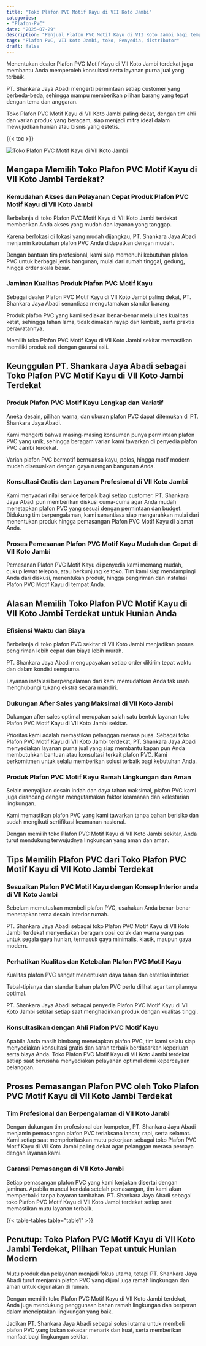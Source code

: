 ```yaml
---
title: "Toko Plafon PVC Motif Kayu di VII Koto Jambi"
categories: 
- "Plafon-PVC"
date: "2025-07-29"
description: "Penjual Plafon PVC Motif Kayu di VII Koto Jambi bagi tempat tinggal, perkantoran, serta gerai. Produk berkualitas, beragam motif, warna modern, beserta servis penempatan ditangani oleh tim berpengalaman dan garansi resmi!|Layanan penyediaan Plafon PVC Motif Kayu di VII Koto Jambi untuk keperluan tempat tinggal, office, atau toko, beserta material unggulan dan instalasi oleh tim ahli dan garansi resmi.|Pilihan Plafon PVC Motif Kayu di VII Koto Jambi yang andal bagi tempat tinggal, kantor, serta gerai, dengan produk terbaik dan pemasangan dikerjakan oleh tim profesional dan kepastian resmi.|Distribusi Plafon PVC Motif Kayu di VII Koto Jambi bagi rumah, office, serta gerai, beserta material unggulan dan instalasi ditangani oleh tenaga ahli ahli, disertai dengan kepastian resmi.}"
tags: "Plafon PVC, VII Koto Jambi, toko, Penyedia, distributor"
draft: false
---
```


Menentukan dealer Plafon PVC Motif Kayu di VII Koto Jambi terdekat juga membantu Anda memperoleh konsultasi serta layanan purna jual yang terbaik.

PT. Shankara Jaya Abadi mengerti permintaan setiap customer yang berbeda-beda, sehingga mampu memberikan pilihan barang yang tepat dengan tema dan anggaran.

Toko Plafon PVC Motif Kayu di VII Koto Jambi paling dekat, dengan tim ahli dan varian produk yang beragam, siap menjadi mitra ideal dalam mewujudkan hunian atau bisnis yang estetis.

{{< toc >}}

![Toko Plafon PVC Motif Kayu di VII Koto Jambi](/images/Plafon-PVC/Toko-Plafon-PVC-Motif-Kayu-di-VII-Koto-Jambi.png)


## Mengapa Memilih Toko Plafon PVC Motif Kayu di VII Koto Jambi Terdekat?

### Kemudahan Akses dan Pelayanan Cepat Produk Plafon PVC Motif Kayu di VII Koto Jambi

Berbelanja di toko Plafon PVC Motif Kayu di VII Koto Jambi terdekat memberikan Anda akses yang mudah dan layanan yang tanggap.

Karena berlokasi di lokasi yang mudah dijangkau, PT. Shankara Jaya Abadi menjamin kebutuhan plafon PVC Anda didapatkan dengan mudah.

Dengan bantuan tim profesional, kami siap memenuhi kebutuhan plafon PVC untuk berbagai jenis bangunan, mulai dari rumah tinggal, gedung, hingga order skala besar.

### Jaminan Kualitas Produk Plafon PVC Motif Kayu

Sebagai dealer Plafon PVC Motif Kayu di VII Koto Jambi paling dekat, PT. Shankara Jaya Abadi senantiasa mengutamakan standar barang.

Produk plafon PVC yang kami sediakan benar-benar melalui tes kualitas ketat, sehingga tahan lama, tidak dimakan rayap dan lembab, serta praktis perawatannya.

Memilih toko Plafon PVC Motif Kayu di VII Koto Jambi sekitar memastikan memiliki produk asli dengan garansi asli.

## Keunggulan PT. Shankara Jaya Abadi sebagai Toko Plafon PVC Motif Kayu di VII Koto Jambi Terdekat

### Produk Plafon PVC Motif Kayu Lengkap dan Variatif

Aneka desain, pilihan warna, dan ukuran plafon PVC dapat ditemukan di PT. Shankara Jaya Abadi.

Kami mengerti bahwa masing-masing konsumen punya permintaan plafon PVC yang unik, sehingga beragam varian kami tawarkan di penyedia plafon PVC Jambi terdekat.

Varian plafon PVC bermotif bernuansa kayu, polos, hingga motif modern mudah disesuaikan dengan gaya ruangan bangunan Anda.

### Konsultasi Gratis dan Layanan Profesional di VII Koto Jambi

Kami menyadari nilai service terbaik bagi setiap customer. PT. Shankara Jaya Abadi pun memberikan diskusi cuma-cuma agar Anda mudah menetapkan plafon PVC yang sesuai dengan permintaan dan budget. Didukung tim berpengalaman, kami senantiasa siap mengarahkan mulai dari menentukan produk hingga pemasangan Plafon PVC Motif Kayu di alamat Anda.

### Proses Pemesanan Plafon PVC Motif Kayu Mudah dan Cepat di VII Koto Jambi

Pemesanan Plafon PVC Motif Kayu di penyedia kami memang mudah, cukup lewat telepon, atau berkunjung ke toko. Tim kami siap mendampingi Anda dari diskusi, menentukan produk, hingga pengiriman dan instalasi Plafon PVC Motif Kayu di tempat Anda.

## Alasan Memilih Toko Plafon PVC Motif Kayu di VII Koto Jambi Terdekat untuk Hunian Anda

### Efisiensi Waktu dan Biaya

Berbelanja di toko plafon PVC sekitar di VII Koto Jambi menjadikan proses pengiriman lebih cepat dan biaya lebih murah.

PT. Shankara Jaya Abadi mengupayakan setiap order dikirim tepat waktu dan dalam kondisi sempurna.

Layanan instalasi berpengalaman dari kami memudahkan Anda tak usah menghubungi tukang ekstra secara mandiri.

### Dukungan After Sales yang Maksimal di VII Koto Jambi

Dukungan after sales optimal merupakan salah satu bentuk layanan toko Plafon PVC Motif Kayu di VII Koto Jambi sekitar.

Prioritas kami adalah memastikan pelanggan merasa puas. Sebagai toko Plafon PVC Motif Kayu di VII Koto Jambi terdekat, PT. Shankara Jaya Abadi menyediakan layanan purna jual yang siap membantu kapan pun Anda membutuhkan bantuan atau konsultasi terkait plafon PVC. Kami berkomitmen untuk selalu memberikan solusi terbaik bagi kebutuhan Anda.

### Produk Plafon PVC Motif Kayu Ramah Lingkungan dan Aman

Selain menyajikan desain indah dan daya tahan maksimal, plafon PVC kami juga dirancang dengan mengutamakan faktor keamanan dan kelestarian lingkungan.

Kami memastikan plafon PVC yang kami tawarkan tanpa bahan berisiko dan sudah mengikuti sertifikasi keamanan nasional.

Dengan memilih toko Plafon PVC Motif Kayu di VII Koto Jambi sekitar, Anda turut mendukung terwujudnya lingkungan yang aman dan aman.

## Tips Memilih Plafon PVC dari Toko Plafon PVC Motif Kayu di VII Koto Jambi Terdekat

### Sesuaikan Plafon PVC Motif Kayu dengan Konsep Interior anda di VII Koto Jambi

Sebelum memutuskan membeli plafon PVC, usahakan Anda benar-benar menetapkan tema desain interior rumah.

PT. Shankara Jaya Abadi sebagai toko Plafon PVC Motif Kayu di VII Koto Jambi terdekat menyediakan beragam opsi corak dan warna yang pas untuk segala gaya hunian, termasuk gaya minimalis, klasik, maupun gaya modern.

### Perhatikan Kualitas dan Ketebalan Plafon PVC Motif Kayu

Kualitas plafon PVC sangat menentukan daya tahan dan estetika interior.

Tebal-tipisnya dan standar bahan plafon PVC perlu dilihat agar tampilannya optimal.

PT. Shankara Jaya Abadi sebagai penyedia Plafon PVC Motif Kayu di VII Koto Jambi sekitar setiap saat menghadirkan produk dengan kualitas tinggi.

### Konsultasikan dengan Ahli Plafon PVC Motif Kayu

Apabila Anda masih bimbang menetapkan plafon PVC, tim kami selalu siap menyediakan konsultasi gratis dan saran terbaik berdasarkan keperluan serta biaya Anda. Toko Plafon PVC Motif Kayu di VII Koto Jambi terdekat setiap saat berusaha menyediakan pelayanan optimal demi kepercayaan pelanggan.

## Proses Pemasangan Plafon PVC oleh Toko Plafon PVC Motif Kayu di VII Koto Jambi Terdekat

### Tim Profesional dan Berpengalaman di VII Koto Jambi

Dengan dukungan tim profesional dan kompeten, PT. Shankara Jaya Abadi menjamin pemasangan plafon PVC terlaksana lancar, rapi, serta selamat. Kami setiap saat memprioritaskan mutu pekerjaan sebagai toko Plafon PVC Motif Kayu di VII Koto Jambi paling dekat agar pelanggan merasa percaya dengan layanan kami.

### Garansi Pemasangan di VII Koto Jambi

Setiap pemasangan plafon PVC yang kami kerjakan disertai dengan jaminan. Apabila muncul kendala setelah pemasangan, tim kami akan memperbaiki tanpa bayaran tambahan. PT. Shankara Jaya Abadi sebagai toko Plafon PVC Motif Kayu di VII Koto Jambi terdekat setiap saat memastikan mutu layanan terbaik.

{{< table-tables table="table1" >}}

## Penutup: Toko Plafon PVC Motif Kayu di VII Koto Jambi Terdekat, Pilihan Tepat untuk Hunian Modern

Mutu produk dan pelayanan menjadi fokus utama, tetapi PT. Shankara Jaya Abadi turut menjamin plafon PVC yang dijual juga ramah lingkungan dan aman untuk digunakan di rumah.

Dengan memilih toko Plafon PVC Motif Kayu di VII Koto Jambi terdekat, Anda juga mendukung penggunaan bahan ramah lingkungan dan berperan dalam menciptakan lingkungan yang baik.

Jadikan PT. Shankara Jaya Abadi sebagai solusi utama untuk membeli plafon PVC yang bukan sekadar menarik dan kuat, serta memberikan manfaat bagi lingkungan sekitar.